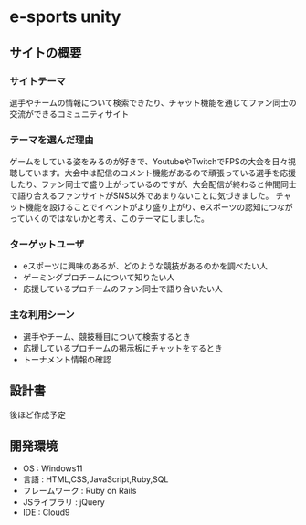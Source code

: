# e-sports unity
## サイトの概要
### サイトテーマ
選手やチームの情報について検索できたり、チャット機能を通じてファン同士の交流ができるコミュニティサイト

### テーマを選んだ理由
 ゲームをしている姿をみるのが好きで、YoutubeやTwitchでFPSの大会を日々視聴しています。大会中は配信のコメント機能があるので頑張っている選手を応援したり、ファン同士で盛り上がっているのですが、大会配信が終わると仲間同士で語り合えるファンサイトがSNS以外であまりないことに気づきました。
チャット機能を設けることでイベントがより盛り上がり、eスポーツの認知につながっていくのではないかと考え、このテーマにしました。

### ターゲットユーザ
* eスポーツに興味のあるが、どのような競技があるのかを調べたい人
* ゲーミングプロチームについて知りたい人
* 応援しているプロチームのファン同士で語り合いたい人

### 主な利用シーン
* 選手やチーム、競技種目について検索するとき
* 応援しているプロチームの掲示板にチャットをするとき
* トーナメント情報の確認

## 設計書
後ほど作成予定

## 開発環境
* OS : Windows11
* 言語 : HTML,CSS,JavaScript,Ruby,SQL
* フレームワーク : Ruby on Rails
* JSライブラリ : jQuery
* IDE : Cloud9
